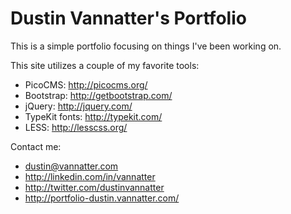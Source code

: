 Dustin Vannatter's Portfolio
====

This is a simple portfolio focusing on things I've been working on. 

This site utilizes a couple of my favorite tools:

- PicoCMS: http://picocms.org/
- Bootstrap: http://getbootstrap.com/
- jQuery: http://jquery.com/
- TypeKit fonts: http://typekit.com/
- LESS: http://lesscss.org/

Contact me:

- dustin@vannatter.com
- http://linkedin.com/in/vannatter
- http://twitter.com/dustinvannatter
- http://portfolio-dustin.vannatter.com/
